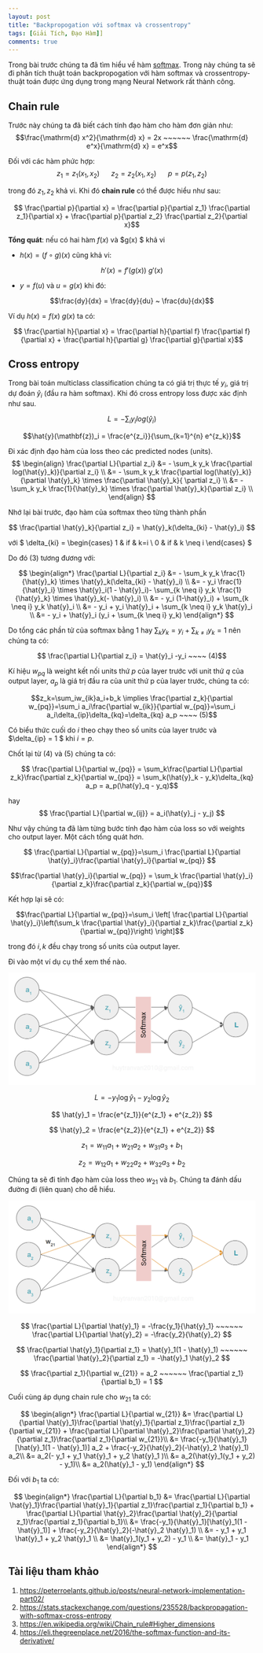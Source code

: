 ```yaml
---
layout: post
title: "Backpropogation với softmax và crossentropy"
tags: [Giải Tích, Đạo Hàm]]
comments: true
---
```


Trong bài trước chúng ta đã tìm hiểu về hàm [softmax](https://huytranvan2010.github.io/Derivative-softmax/). Trong này chúng ta sẽ đi phân tích thuật toán backpropogation với hàm softmax và crossentropy- thuật toán được ứng dụng trong mạng Neural Network rất thành công.

## Chain rule

Trước này chúng ta đã biết cách tính đạo hàm cho hàm đơn giản như:
$$\frac{\mathrm{d} x^2}{\mathrm{d} x} = 2x  ~~~~~~ \frac{\mathrm{d} e^x}{\mathrm{d} x} = e^x$$

Đối với các hàm phức hợp:
$$z_1 = z_1(x_1, x_2) ~~~~~~ z_2 = z_2(x_1, x_2) ~~~~~~ p = p(z_1, z_2)$$

trong đó $z_1, z_2$ khả vi. Khi đó **chain rule** có thể được hiểu như sau:

$$ \frac{\partial p}{\partial x} = \frac{\partial p}{\partial z_1} \frac{\partial z_1}{\partial x} +  \frac{\partial p}{\partial z_2} \frac{\partial z_2}{\partial x}$$

**Tổng quát**: nếu có hai hàm $f(x)$ và $g(x) $ khả vi
- $h(x) = (f \circ g)(x)$ cũng khả vi:

$$h'(x) = f'(g(x)) ~g'(x)$$

- $y = f(u)$ và $u = g(x)$ khi đó:

$$\frac{dy}{dx} = \frac{dy}{du} ~ \frac{du}{dx}$$

Ví dụ $h(x) = f(x) ~ g(x)$ ta có:

$$ \frac{\partial h}{\partial x} = \frac{\partial h}{\partial f} \frac{\partial f}{\partial x} +  \frac{\partial h}{\partial g} \frac{\partial g}{\partial x}$$

## Cross entropy

Trong bài toán multiclass classification chúng ta có giá trị thực tế $y_i$, giá trị dự đoán $\hat{y}_i$ (đầu ra hàm softmax). Khi đó cross entropy loss được xác định như sau.

$$ L = - \sum_i y_i log(\hat{y}_i) $$

$$\hat{y}(\mathbf{z})_i = \frac{e^{z_i}}{\sum_{k=1}^{n} e^{z_k}}$$

Đi xác định đạo hàm của loss theo các predicted nodes (units).
$$ 
\begin{align}
\frac{\partial L}{\partial z_i} &= - \sum_k y_k \frac{\partial log(\hat{y}_k)}{\partial z_i} \\
&= - \sum_k y_k \frac{\partial log(\hat{y}_k)}{\partial \hat{y}_k} \times \frac{\partial \hat{y}_k}{ \partial z_i} \\
&= - \sum_k y_k \frac{1}{\hat{y}_k} \times \frac{\partial \hat{y}_k}{\partial z_i} \\
\end{align}
$$

Nhớ lại bài trước, đạo hàm của softmax theo từng thành phần

$$ \frac{\partial \hat{y}_k}{\partial z_i} =  \hat{y}_k(\delta_{ki} - \hat{y}_i) $$

với $ \delta_{ki} = \begin{cases} 
1 & if & k=i \\ 
0 & if & k \neq i 
\end{cases} $

Do đó (3) tương đương với:

$$ 
\begin{align*}
\frac{\partial L}{\partial z_i} &= - \sum_k y_k \frac{1}{\hat{y}_k} \times \hat{y}_k(\delta_{ki} - \hat{y}_i) \\
&= - y_i \frac{1}{\hat{y}_i} \times \hat{y}_i(1 - \hat{y}_i)- \sum_{k \neq i} y_k \frac{1}{\hat{y}_k} \times \hat{y}_k(- \hat{y}_i)  \\
&= - y_i (1-\hat{y}_i) + \sum_{k \neq i} y_k \hat{y}_i \\
&= - y_i + y_i \hat{y}_i + \sum_{k \neq i} y_k \hat{y}_i \\
&= - y_i + \hat{y}_i (y_i + \sum_{k \neq i} y_k)
\end{align*}
$$

Do tổng các phần tử của softmax bằng 1 hay $\sum_k y_k = y_i + \sum_{k \neq i} y_k = 1$ nên chúng ta có:

$$ \frac{\partial L}{\partial z_i} = \hat{y}_i -y_i ~~~~ (4)$$ 

Kí hiệu $w_{pq}$ là weight kết nối units thứ $p$ của layer trước với unit thứ $q$ của output layer, $a_p$ là giá trị đầu ra của unit thứ p của layer trước, chúng ta có:

$$z_k=\sum_iw_{ik}a_i+b_k \implies \frac{\partial z_k}{\partial w_{pq}}=\sum_i a_i\frac{\partial w_{ik}}{\partial w_{pq}}=\sum_i a_i\delta_{ip}\delta_{kq}=\delta_{kq} a_p ~~~~ (5)$$

Có biểu thức cuối do $i$ theo chạy theo số units của layer trước và $\delta_{ip} = 1 $ khi $i=p$.

Chốt lại từ (4) và (5) chúng ta có:

$$ \frac{\partial L}{\partial w_{pq}} = \sum_k\frac{\partial L}{\partial z_k}\frac{\partial z_k}{\partial w_{pq}} = \sum_k(\hat{y}_k - y_k)\delta_{kq} a_p = a_p(\hat{y}_q - y_q)$$ 

hay 
$$ \frac{\partial L}{\partial w_{ij}} = a_i(\hat{y}_j - y_j) $$

Như vậy chúng ta đã làm từng bước tính đạo hàm của loss so với weights cho output layer. Một cách tổng quát hơn.

$$ \frac{\partial L}{\partial w_{pq}}=\sum_i \frac{\partial L}{\partial \hat{y}_i}\frac{\partial \hat{y}_i}{\partial w_{pq}} $$

$$\frac{\partial \hat{y}_i}{\partial w_{pq}} = \sum_k \frac{\partial \hat{y}_i}{\partial z_k}\frac{\partial z_k}{\partial w_{pq}}$$

Kết hợp lại sẽ có:

$$\frac{\partial L}{\partial w_{pq}}=\sum_i \left[ \frac{\partial L}{\partial \hat{y}_i}\left(\sum_k \frac{\partial \hat{y}_i}{\partial z_k}\frac{\partial z_k}{\partial w_{pq}}\right) \right]$$

trong đó $i, k$ đều chạy trong số units của output layer.

Đi vào một ví dụ cụ thể xem thế nào.

<img src="../images/backpropogation/0.png" alt="softmax layer">

$$ L=-y_1\log \hat{y}_1 - y_2\log \hat{y}_2 $$

$$ \hat{y}_1 = \frac{e^{z_1}}{e^{z_1} + e^{z_2}} $$

$$ \hat{y}_2 = \frac{e^{z_2}}{e^{z_1} + e^{z_2}} $$

$$ z_1 = w_{11}a_1 + w_{21}a_2 + w_{31}a_3 + b_1 $$

$$ z_2 = w_{12}a_1 + w_{22}a_2 + w_{32}a_3 + b_2 $$

Chúng ta sẽ đi tính đạo hàm của loss theo $w_{21}$ và $b_1$. Chúng ta đánh dấu đường đi (liên quan) cho dễ hiểu.

<img src="../images/backpropogation/1.png" alt="Phân quan tâm">

$$ \frac{\partial L}{\partial \hat{y}_1} = -\frac{y_1}{\hat{y}_1} ~~~~~~ \frac{\partial L}{\partial \hat{y}_2} = -\frac{y_2}{\hat{y}_2} $$

$$ \frac{\partial \hat{y}_1}{\partial z_1} = \hat{y}_1(1 - \hat{y}_1) ~~~~~~ \frac{\partial \hat{y}_2}{\partial z_1} = -\hat{y}_1 \hat{y}_2 $$

$$ \frac{\partial z_1}{\partial w_{21}} = a_2 ~~~~~~ \frac{\partial z_1}{\partial b_1} = 1 $$

Cuối cùng áp dụng chain rule cho $w_{21}$ ta có:

$$ 
\begin{align*}
\frac{\partial L}{\partial w_{21}} &= \frac{\partial L}{\partial \hat{y}_1}\frac{\partial \hat{y}_1}{\partial z_1}\frac{\partial z_1}{\partial w_{21}} + \frac{\partial L}{\partial \hat{y}_2}\frac{\partial \hat{y}_2}{\partial z_1}\frac{\partial z_1}{\partial w_{21}}\\
&= \frac{-y_1}{\hat{y}_1}[\hat{y}_1(1 - \hat{y}_1)] a_2 + \frac{-y_2}{\hat{y}_2}(-\hat{y}_2 \hat{y}_1) a_2\\
&= a_2(- y_1 + y_1 \hat{y}_1 + y_2 \hat{y}_1 )\\
&= a_2(\hat{y}_1(y_1 + y_2) - y_1)\\
&= a_2(\hat{y}_1 - y_1)
\end{align*}
$$

Đối với $b_1$ ta có:

$$ 
\begin{align*}
\frac{\partial L}{\partial b_1} &= \frac{\partial L}{\partial \hat{y}_1}\frac{\partial \hat{y}_1}{\partial z_1}\frac{\partial z_1}{\partial b_1} + \frac{\partial L}{\partial \hat{y}_2}\frac{\partial \hat{y}_2}{\partial z_1}\frac{\partial z_1}{\partial b_1}\\
&= \frac{-y_1}{\hat{y}_1}[\hat{y}_1(1 - \hat{y}_1)] + \frac{-y_2}{\hat{y}_2}(-\hat{y}_2 \hat{y}_1) \\
&= - y_1 + y_1 \hat{y}_1 + y_2 \hat{y}_1 \\
&= \hat{y}_1(y_1 + y_2) - y_1 \\
&= \hat{y}_1 - y_1
\end{align*}
$$

## Tài liệu tham khảo 
1. https://peterroelants.github.io/posts/neural-network-implementation-part02/
2. https://stats.stackexchange.com/questions/235528/backpropagation-with-softmax-cross-entropy 
3. https://en.wikipedia.org/wiki/Chain_rule#Higher_dimensions
4. https://eli.thegreenplace.net/2016/the-softmax-function-and-its-derivative/